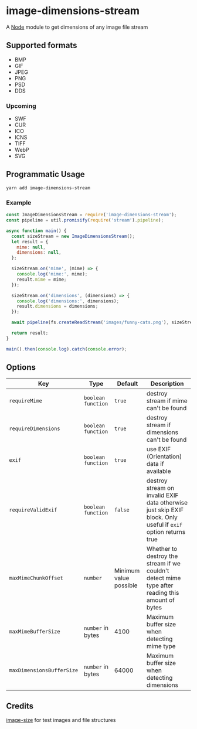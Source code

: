 # image-dimensions-stream

A [Node](https://nodejs.org/en/) module to get dimensions of any image file stream

## Supported formats

* BMP
* GIF
* JPEG
* PNG
* PSD
* DDS

### Upcoming

* SWF
* CUR
* ICO
* ICNS
* TIFF
* WebP
* SVG

## Programmatic Usage

```
yarn add image-dimensions-stream
```

### Example

```javascript
const ImageDimensionsStream = require('image-dimensions-stream');
const pipeline = util.promisify(require('stream').pipeline);

async function main() {
  const sizeStream = new ImageDimensionsStream();
  let result = {
    mime: null,
    dimensions: null,
  };

  sizeStream.on('mime', (mime) => {
    console.log('mime:', mime);
    result.mime = mime;
  });

  sizeStream.on('dimensions', (dimensions) => {
    console.log('dimensions:', dimensions);
    result.dimensions = dimensions;
  });

  await pipeline(fs.createReadStream('images/funny-cats.png'), sizeStream, fs.createWriteStream('/dev/null'));

  return result;
}

main().then(console.log).catch(console.error);
```

## Options

Key | Type | Default | Description
--- | --- | --- | ---
`requireMime` | `boolean` `function` | `true` | destroy stream if mime can't be found
`requireDimensions` | `boolean` `function` | `true` | destroy stream if dimensions can't be found
`exif` | `boolean` `function` | `true` | use EXIF (Orientation) data if available
`requireValidExif` | `boolean` `function` | `false` | destroy stream on invalid EXIF data otherwise just skip EXIF block. Only useful if `exif` option returns true
`maxMimeChunkOffset` | `number` | Minimum value possible | Whether to destroy the stream if we couldn't detect mime type after reading this amount of bytes
`maxMimeBufferSize` | `number` in bytes | 4100 | Maximum buffer size when detecting mime type
`maxDimensionsBufferSize` | `number` in bytes | 64000 | Maximum buffer size when detecting dimensions

## Credits

[image-size](https://github.com/image-size/image-size) for test images and file structures

